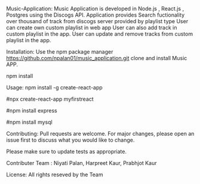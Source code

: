 Music-Application: 
Music Application is developed in Node.js , React.js , Postgres using the Discogs API. Application provides Search fuctionality over thousand of track from discogs server provided by playlist type User can create own custom playlist in web app User can also add track in custom playlist in the app. User can update and remove tracks from custom playlist in the app.

Installation:
Use the npm package manager https://github.com/npalan01/music_application.git clone and install Music APP.

npm install

Usage:
npm install -g create-react-app

#npx create-react-app myfirstreact

#npm install express

#npm install mysql

Contributing:
Pull requests are welcome. For major changes, please open an issue first to discuss what you would like to change.

Please make sure to update tests as appropriate.

Contributer Team : Niyati Palan, Harpreet Kaur, Prabhjot Kaur

License: 
All rights reseved by the Team
